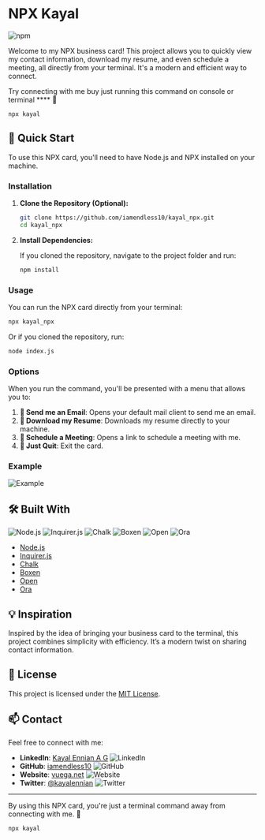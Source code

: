 
# NPX Kayal
![npm](https://img.shields.io/npm/v/kayal_npx?style=for-the-badge)


Welcome to my NPX business card! This project allows you to quickly view my contact information, download my resume, and even schedule a meeting, all directly from your terminal. It's a modern and efficient way to connect.

Try connecting with me buy just running this command on console or terminal **** 🚀
```
npx kayal
```


## 🚀 Quick Start

To use this NPX card, you'll need to have Node.js and NPX installed on your machine.

### Installation

1. **Clone the Repository (Optional):**

   ```bash
   git clone https://github.com/iamendless10/kayal_npx.git
   cd kayal_npx
   ```

2. **Install Dependencies:**

   If you cloned the repository, navigate to the project folder and run:

   ```bash
   npm install
   ```

### Usage

You can run the NPX card directly from your terminal:

```bash
npx kayal_npx
```

Or if you cloned the repository, run:

```bash
node index.js
```

### Options

When you run the command, you'll be presented with a menu that allows you to:

1. **📧 Send me an Email**: Opens your default mail client to send me an email.
2. **📄 Download my Resume**: Downloads my resume directly to your machine.
3. **📅 Schedule a Meeting**: Opens a link to schedule a meeting with me.
4. **🚪 Just Quit**: Exit the card.

### Example

![Example](https://user-images.githubusercontent.com/yourimage.png)

## 🛠️ Built With

![Node.js](https://img.shields.io/badge/Node.js-339933?style=for-the-badge&logo=node.js&logoColor=white)
![Inquirer.js](https://img.shields.io/badge/Inquirer.js-1D7B3F?style=for-the-badge&logo=npm&logoColor=white)
![Chalk](https://img.shields.io/badge/Chalk-000000?style=for-the-badge&logo=npm&logoColor=white)
![Boxen](https://img.shields.io/badge/Boxen-00C4CC?style=for-the-badge&logo=github&logoColor=white)
![Open](https://img.shields.io/badge/Open-1E1E1E?style=for-the-badge&logo=github&logoColor=white)
![Ora](https://img.shields.io/badge/Ora-00A4E0?style=for-the-badge&logo=github&logoColor=white)

- [Node.js](https://nodejs.org/)
- [Inquirer.js](https://github.com/SBoudrias/Inquirer.js/)
- [Chalk](https://github.com/chalk/chalk)
- [Boxen](https://github.com/sindresorhus/boxen)
- [Open](https://github.com/sindresorhus/open)
- [Ora](https://github.com/sindresorhus/ora)

## 💡 Inspiration

Inspired by the idea of bringing your business card to the terminal, this project combines simplicity with efficiency. It’s a modern twist on sharing contact information.

## 📄 License

This project is licensed under the [MIT License](LICENSE).

## 📫 Contact

Feel free to connect with me:

- **LinkedIn**: [Kayal Ennian A G](https://www.linkedin.com/in/kayal-ennian-a-g-80b515245/) ![LinkedIn](https://img.shields.io/badge/LinkedIn-0A66C2?style=for-the-badge&logo=linkedin&logoColor=white)
- **GitHub**: [iamendless10](https://github.com/iamendless10) ![GitHub](https://img.shields.io/badge/GitHub-181717?style=for-the-badge&logo=github&logoColor=white)
- **Website**: [vuega.net](https://vuega.net) ![Website](https://img.shields.io/badge/Website-000000?style=for-the-badge&logo=web&logoColor=white)
- **Twitter**: [@kayalennian](https://twitter.com/kayalennian) ![Twitter](https://img.shields.io/badge/Twitter-1DA1F2?style=for-the-badge&logo=twitter&logoColor=white)

---

By using this NPX card, you're just a terminal command away from connecting with me. 🚀
```
npx kayal
```
